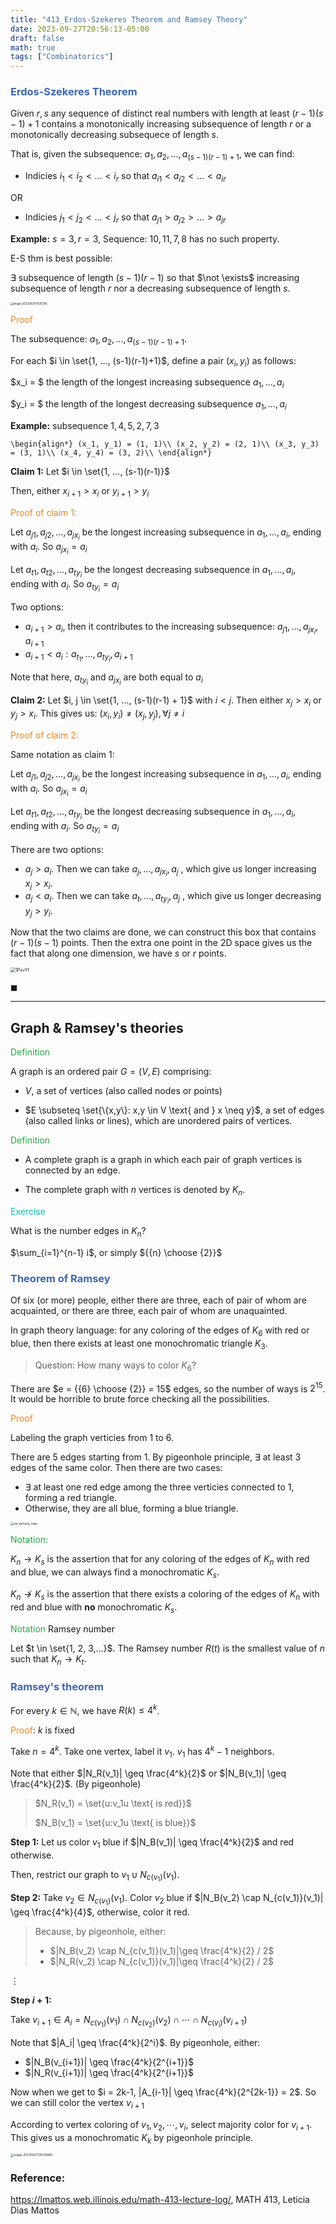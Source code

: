 ```yaml
---
title: "413_Erdos-Szekeres Theorem and Ramsey Theory"
date: 2023-09-27T20:56:13-05:00
draft: false
math: true
tags: ["Combinatorics"]
---
```


### <span style="color:#3c66b5">Erdos-Szekeres Theorem</span>

Given $r, s$ any sequence of distinct real numbers with length at least $(r-1)(s-1)+1$ contains a monotonically increasing subsequence of length $r$ or a monotonically decreasing subsequece of length $s$. 

That is, given the subsequence: $a_1, a_2, ..., a_{(s-1)(r-1)+1}$, we can find: 

- Indicies $i_1 < i_2 <  ...< i_r$ so that $a_{i1} < a_{i2} < ...< a_{ir}$

OR 

- Indicies $j_1 < j_2 <  ...< j_r$ so that $a_{j1} > a_{j2} > ... > a_{jr}$

**Example:** $s = 3, r = 3$, Sequence: $10, 11, 7, 8$ has no such property.

E-S thm is best possible: 

$\exists$ subsequence of length $(s-1)(r-1)$ so that $\not \exists$ increasing subsequence of length $r$ nor a decreasing subsequence of length $s$.

<img src="https://raw.githubusercontent.com/helloboyxxx/images-for-notes/master/uPic/image-20230925111501395.png" alt="image-20230925111501395" style="zoom:30%;" />



<span style="color:#eb861c">Proof</span>

The subsequence: $a_1, a_2, ..., a_{(s-1)(r-1)+1}$.

For each $i \in \set{1, ..., (s-1)(r-1)+1}$, define a pair $(x_i, y_i)$ as follows:

$x_i = $ the length of the longest increasing subsequence $a_1, ..., a_i$

$y_i = $ the length of the longest decreasing subsequence $a_1, ..., a_i$

**Example:** subsequence $1, 4, 5, 2, 7, 3$

`
\begin{align*}
(x_1, y_1) = (1, 1)\\
(x_2, y_2) = (2, 1)\\
(x_3, y_3) = (3, 1)\\
(x_4, y_4) = (3, 2)\\
\end{align*}
`


**Claim 1:** Let $i \in \set{1, ..., (s-1)(r-1)}$

Then, either $x_{i+1} > x_i$ or $y_{i+1} > y_i$

<span style="color:#eb861c">Proof of claim 1:</span>

Let $a_{j1}, a_{j2}, ..., a_{jx_i}$ be the longest increasing subsequence in $a_1, ..., a_i$, ending with $a_i$. So $a_{jx_i} = a_i$

Let $a_{t1}, a_{t2}, ..., a_{ty_i}$ be the longest decreasing subsequence in $a_1, ..., a_i$, ending with $a_i$. So $a_{ty_i} = a_i$

Two options: 

- $a_{i+1} > a_i$, then it contributes to the increasing subsequence: $a_{j1}, ..., a_{jx_i}, a_{i+1}$
- $a_{i+1} < a_i: a_{t_1} , ..., a_{ty_i}, a_{i+1}$

Note that here, $a_{ty_i}$ and $a_{jx_i}$ are both equal to $a_i$



**Claim 2:** Let $i, j \in \set{1, ..., (s-1)(r-1) + 1}$ with $i < j$. Then either $x_j > x_i$ or $y_j > x_i$. This gives us: $(x_i, y_i) \neq (x_j, y_j), \forall j \neq i$

<span style="color:#eb861c">Proof of claim 2:</span>

Same notation as claim 1: 

Let $a_{j1}, a_{j2}, ..., a_{jx_i}$ be the longest increasing subsequence in $a_1, ..., a_i$, ending with $a_i$. So $a_{jx_i} = a_i$

Let $a_{t1}, a_{t2}, ..., a_{ty_i}$ be the longest decreasing subsequence in $a_1, ..., a_i$, ending with $a_i$. So $a_{ty_i} = a_i$

There are two options: 

- $a_j > a_i$. Then we can take $a_j, ..., a_{jx_i}, a_j$ , which give us longer increasing $x_j > x_i$.
- $a_j < a_i$. Then we can take $a_t, ..., a_{ty_i}, a_j$ , which give us longer decreasing $y_j > y_i$.


Now that the two claims are done, we can construct this box that contains $(r-1)(s-1)$ points. Then the extra one point in the 2D space gives us the fact that along one dimension, we have $s$ or $r$ points.

<img src='https://raw.githubusercontent.com/helloboyxxx/images-for-notes/master/uPic/1PxvYf.png' alt='1PxvYf' style="zoom: 50%;" />

$\blacksquare$

---

## Graph & Ramsey's theories

<span style="color:#28a745">Definition</span>

A graph is an ordered pair $G = (V, E)$ comprising: 

- $V$, a set of vertices (also called nodes or points)

- $E \subseteq \set{\{x,y\}: x,y \in V \text{ and } x \neq y}$, a set of edges (also called links or lines), which are unordered pairs of vertices. 

<span style="color:#28a745">Definition</span>

- A complete graph is a graph in which each pair of graph vertices is connected by an edge. 

- The complete graph with $n$ vertices is denoted by $K_n$.

<span style="color:#04c2b2">Exercise</span>

What is the number edges in $K_n$?

$\sum_{i=1}^{n-1} i$, or simply ${{n} \choose {2}}$



### <span style="color:#3c66b5">Theorem of Ramsey</span>

Of six (or more) people, either there are three, each of pair of whom are acquainted, or there are three, each pair of whom are unaquainted. 

In graph theory language: for any coloring of the edges of $K_6$ with red or blue, then there exists at least one monochromatic triangle $K_3$. 



> Question: How many ways to color $K_6$?

There are $e = {{6} \choose {2}} = 15$ edges, so the number of ways is $2^{15}$. It would be horrible to brute force checking all the possibilities.

<span style="color:#eb861c">Proof</span>

Labeling the graph verticies from 1 to 6. 

There are 5 edges starting from 1. By pigeonhole principle, $\exists$ at least 3 edges of the same color. Then there are two cases: 

- $\exists$ at least one red edge among the three verticies connected to 1, forming a red triangle.
- Otherwise, they are all blue, forming a blue triangle. 

<img src="https://raw.githubusercontent.com/helloboyxxx/images-for-notes/master/uPic/six_vertices_case.png" alt="six_vertices_case" style="zoom: 33%;" />

<span style="color:#28a745">Notation: </span>

$K_n \to K_s$ is the assertion that for any coloring of the edges of $K_n$ with red and blue, we can always find a monochromatic $K_s$.

$K_n \not \to K_s$ is the assertion that there exists a coloring of the edges of $K_n$ with red and blue with **no** monochromatic $K_s$.

<span style="color:#28a745">Notation</span> Ramsey number

Let $t \in \set{1, 2, 3,...}$. The Ramsey number $R(t)$ is the smallest value of $n$ such that $K_n \to K_t$.



### <span style="color:#3c66b5">Ramsey's theorem</span>

For every $k \in \mathbb{N}$, we have $R(k) \leq 4^k$.

<span style="color:#eb861c">Proof</span>: $k$ is fixed

Take $n = 4^k$. Take one vertex, label it $v_1$. $v_1$ has $4^k - 1$ neighbors. 

Note that either $|N_R(v_1)| \geq \frac{4^k}{2}$ or $|N_B(v_1)| \geq \frac{4^k}{2}$. (By pigeonhole)

>  $N_R(v_1) = \set{u:v_1u \text{ is red}}$
>
>  $N_B(v_1) = \set{u:v_1u \text{ is blue}}$



**Step 1:** Let us color $v_1$ blue if $|N_B(v_1)| \geq \frac{4^k}{2}$ and red otherwise. 

Then, restrict our graph to $v_1 \cup N_{c(v_1)}(v_1)$.

**Step 2:** Take $v_2 \in N_{c(v_1)}(v_1)$. Color $v_2$ blue if $|N_B(v_2) \cap N_{c(v_1)}(v_1)| \geq \frac{4^k}{4}$, otherwise, color it red. 

> Because, by pigeonhole, either:
>
> - $|N_B(v_2) \cap N_{c(v_1)}(v_1)|\geq \frac{4^k}{2} / 2$
> - $|N_R(v_2) \cap N_{c(v_1)}(v_1)|\geq \frac{4^k}{2} / 2$

$\vdots$

**Step $i+1$:**

Take $v_{i+1} \in A_i = N_{c(v_1)}(v_1) \cap N_{c(v_2)}(v_2) \cap \cdots \cap N_{c(v_i)}(v_{i+1})$

Note that $|A_i| \geq \frac{4^k}{2^i}$. By pigeonhole, either:

- $|N_B(v_{i+1})| \geq \frac{4^k}{2^{i+1}}$
- $|N_R(v_{i+1})| \geq \frac{4^k}{2^{i+1}}$

Now when we get to $i = 2k-1, |A_{i-1}| \geq \frac{4^k}{2^{2k-1}} = 2$. So we can still color the vertex $v_{i+1}$

According to vertex coloring of $v_1, v_2, \cdots, v_{i}$, select majority color for $v_{i+1}$. This gives us a monochromatic $K_k$ by pigeonhole principle. 

<img src="https://raw.githubusercontent.com/helloboyxxx/images-for-notes/master/uPic/image-20230927135538985.png" alt="image-20230927135538985" style="zoom: 33%;" />


### Reference:

https://lmattos.web.illinois.edu/math-413-lecture-log/, MATH 413, Leticia Dias Mattos

